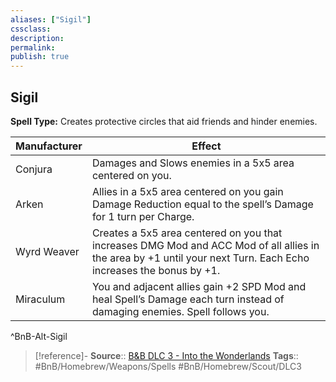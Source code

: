 ```yaml
---
aliases: ["Sigil"]
cssclass: 
description: 
permalink: 
publish: true
---
```


## Sigil

**Spell Type:** Creates protective circles that aid friends and hinder enemies.

| Manufacturer | Effect |
|---|---|
| Conjura | Damages and Slows enemies in a 5x5 area centered on you. |
| Arken | Allies in a 5x5 area centered on you gain Damage Reduction equal to the spell’s Damage for 1 turn per Charge. |
| Wyrd Weaver | Creates a 5x5 area centered on you that increases DMG Mod and ACC Mod of all allies in the area by +1 until your next Turn. Each Echo increases the bonus by +1. |
| Miraculum | You and adjacent allies gain +2 SPD Mod and heal Spell’s Damage each turn instead of damaging enemies. Spell follows you. |
^BnB-Alt-Sigil

> [!reference]-
> **Source**:: [B&B DLC 3 - Into the Wonderlands](https://docs.google.com/document/d/1MLOgrWwcLNTnP9PuXrKiLImy7SUh4hXO8arVUAlmdp0/edit)
> **Tags**:: #BnB/Homebrew/Weapons/Spells #BnB/Homebrew/Scout/DLC3
